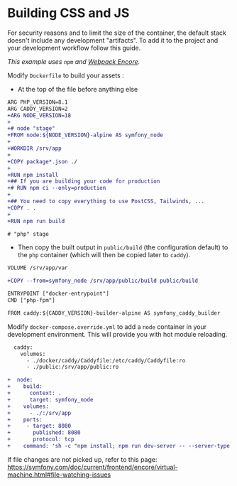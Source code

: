 # Building CSS and JS

For security reasons and to limit the size of the container, the default stack doesn't include any development "artifacts".
To add it to the project and your development workflow follow this guide.

*This example uses `npm` and [Webpack Encore](https://symfony.com/doc/current/frontend.html).*

Modify `Dockerfile` to build your assets :

- At the top of the file before anything else
```diff
ARG PHP_VERSION=8.1
ARG CADDY_VERSION=2
+ARG NODE_VERSION=18
+
+# node "stage"
+FROM node:${NODE_VERSION}-alpine AS symfony_node
+
+WORKDIR /srv/app
+
+COPY package*.json ./
+
+RUN npm install
+## If you are building your code for production
+# RUN npm ci --only=production
+
+## You need to copy everything to use PostCSS, Tailwinds, ... 
+COPY . .
+
+RUN npm run build

# "php" stage
```

- Then copy the built output in `public/build` (the configuration default) to the `php` container (which will then be copied later to `caddy`).

```diff
VOLUME /srv/app/var

+COPY --from=symfony_node /srv/app/public/build public/build

ENTRYPOINT ["docker-entrypoint"]
CMD ["php-fpm"]

FROM caddy:${CADDY_VERSION}-builder-alpine AS symfony_caddy_builder
```

Modify `docker-compose.override.yml` to add a `node` container in your development environment.
This will provide you with hot module reloading.

```diff
  caddy:
    volumes:
      - ./docker/caddy/Caddyfile:/etc/caddy/Caddyfile:ro
      - ./public:/srv/app/public:ro

+  node:
+    build:
+      context: .
+      target: symfony_node
+    volumes:
+      - ./:/srv/app
+    ports:
+     - target: 8080
+       published: 8080
+       protocol: tcp
+    command: 'sh -c "npm install; npm run dev-server -- --server-type https --client-web-socket-url https://localhost:8080 --host 0.0.0.0"'
```

If file changes are not picked up, refer to this page:
https://symfony.com/doc/current/frontend/encore/virtual-machine.html#file-watching-issues
